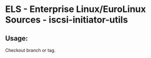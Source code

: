 # ELS - Enterprise Linux/EuroLinux Sources - iscsi-initiator-utils 
## Usage:
  Checkout branch or tag.
